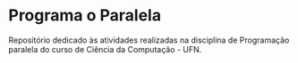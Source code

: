 # Programa o Paralela

Repositório dedicado às atividades realizadas na disciplina de Programação paralela do curso de Ciência da Computação - UFN.
